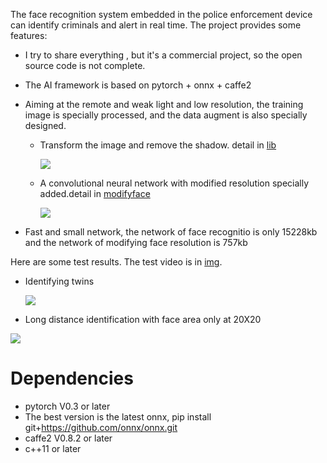The face recognition system embedded in the police enforcement device can identify criminals and alert in real time. The project provides some features:

* I try to share everything , but it's a commercial project, so the open source code is not complete. 

* The AI framework is based on pytorch + onnx + caffe2

* Aiming at the remote and weak light and low resolution, the training image is specially processed, and the data augment is also specially designed.

   *  Transform the image and remove the shadow. detail in [lib](https://github.com/qjchen1972/remote-face-recognition/blob/master/lib/README.md)
   
      ![](https://github.com/qjchen1972/remote-face-recognition/blob/master/img/lmcp.png)
      
   *  A convolutional neural network with modified resolution specially added.detail in [modifyface](https://github.com/qjchen1972/remote-face-recognition/blob/master/modifyface/README.md)
   
      ![](https://github.com/qjchen1972/remote-face-recognition/blob/master/img/modify.png)

*  Fast and small network, the network of face recognitio is only 15228kb and the network of modifying face resolution is 757kb


Here are some test results. The test video is in [img](https://github.com/qjchen1972/remote-face-recognition/tree/master/img).

* Identifying twins

  ![](https://github.com/qjchen1972/remote-face-recognition/blob/master/img/twns.png)

* Long distance identification with face area only at 20X20

 ![](https://github.com/qjchen1972/remote-face-recognition/blob/master/img/remote.png)


Dependencies
===
* pytorch V0.3 or later
* The best version is the latest onnx, pip install git+https://github.com/onnx/onnx.git  
* caffe2 V0.8.2 or later
* c++11 or later



